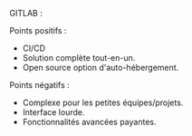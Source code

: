 GITLAB :

Points positifs : 
- CI/CD
- Solution complète tout-en-un.
- Open source option d'auto-hébergement.

Points négatifs :
- Complexe pour les petites équipes/projets.
- Interface lourde.
- Fonctionnalités avancées payantes.

